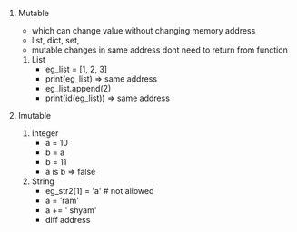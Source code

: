 1. Mutable

   - which can change value without changing memory address
   - list, dict, set,
   - mutable changes in same address dont need to return from function

   1. List
      - eg_list = [1, 2, 3]
      - print(eg_list) => same address
      - eg_list.append(2)
      - print(id(eg_list)) => same address

2. Imutable
   1. Integer
      - a = 10
      - b = a
      - b = 11
      - a is b => false
   2. String
      - eg_str2[1] = 'a' # not allowed
      - a = 'ram'
      - a += ' shyam'
      - diff address
